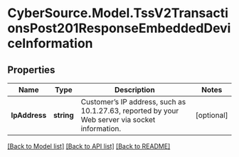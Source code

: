# CyberSource.Model.TssV2TransactionsPost201ResponseEmbeddedDeviceInformation
## Properties

Name | Type | Description | Notes
------------ | ------------- | ------------- | -------------
**IpAddress** | **string** | Customer’s IP address, such as 10.1.27.63, reported by your Web server via socket information.  | [optional] 

[[Back to Model list]](../README.md#documentation-for-models) [[Back to API list]](../README.md#documentation-for-api-endpoints) [[Back to README]](../README.md)

